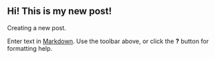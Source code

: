 ## Hi! This is my new post!

Creating a new post.


Enter text in [Markdown](http://daringfireball.net/projects/markdown/). Use the toolbar above, or click the **?** button for formatting help.
